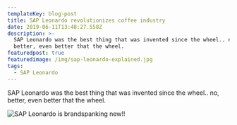 ```yaml
---
templateKey: blog-post
title: SAP Leonardo revolutionizes coffee industry
date: 2019-06-11T13:48:27.558Z
description: >-
  SAP Leonardo was the best thing that was invented since the wheel.. no,
  better, even better that the wheel.
featuredpost: true
featuredimage: /img/sap-leonardo-explained.jpg
tags:
  - SAP Leonardo
---
```

SAP Leonardo was the best thing that was invented since the wheel.. no, better, even better that the wheel.



![SAP Leonardo is brandspanking new!!](/img/sap-leonardo-explained.jpg "Fantastic, WOW!!!")
